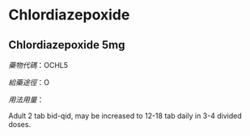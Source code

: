 # Chlordiazepoxide

## Chlordiazepoxide 5mg

*藥物代碼*：OCHL5

*給藥途徑*：O

*用法用量*：

Adult 2 tab bid-qid, may be increased to 12-18 tab daily in 3-4 divided doses.

